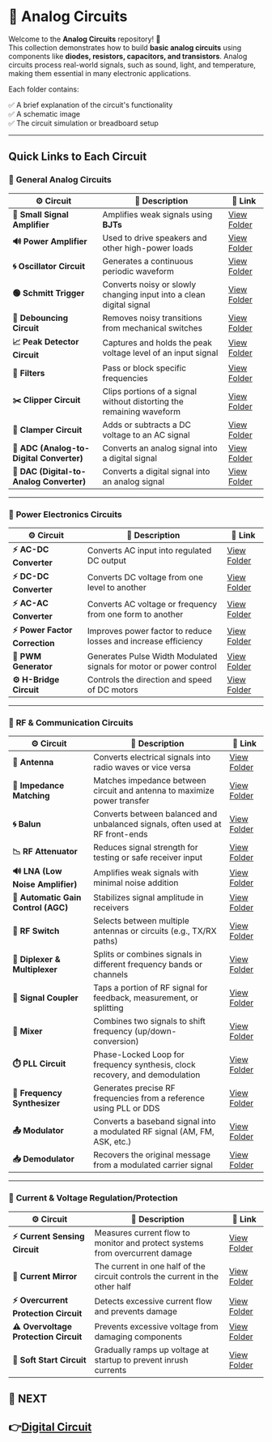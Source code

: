 # 🔌 Analog Circuits

Welcome to the **Analog Circuits** repository! 🎉  
This collection demonstrates how to build **basic analog circuits** using components like **diodes, resistors, capacitors, and transistors**. Analog circuits process real-world signals, such as sound, light, and temperature, making them essential in many electronic applications.

Each folder contains:

✅ A brief explanation of the circuit's functionality  
✅ A schematic image  
✅ The circuit simulation or breadboard setup  

---

## Quick Links to Each Circuit

### 🔹 **General Analog Circuits**  

| ⚙️ Circuit                         | 📜 Description                                                                  | 🔗 Link                                              |
|------------------------------------|---------------------------------------------------------------------------------|-----------------------------------------------------|
| **📢 Small Signal Amplifier**      | Amplifies weak signals using **BJTs**                                            | [View Folder](./Analog_Basic/Small_Signal_Amplifier) |
| **🔊 Power Amplifier**             | Used to drive speakers and other high-power loads                               | [View Folder](./Analog_Basic/Power_Amplifier)       |
| **🌀 Oscillator Circuit**          | Generates a continuous periodic waveform                                        | [View Folder](./Analog_Basic/Oscillator)            |
| **🟢 Schmitt Trigger**             | Converts noisy or slowly changing input into a clean digital signal             | [View Folder](./Analog_Basic/Schmitt_trigger)        |
| **🔄 Debouncing Circuit**          | Removes noisy transitions from mechanical switches                              | [View Folder](./Analog_Basic/Debouncing)      |
| **📈 Peak Detector Circuit**       | Captures and holds the peak voltage level of an input signal                    | [View Folder](./Analog_Basic/Peak_Detector)          |
| **🔎 Filters**                     | Pass or block specific frequencies                                              | [View Folder](./Analog_Basic/Filters/)               |
| **✂️ Clipper Circuit**             | Clips portions of a signal without distorting the remaining waveform             | [View Folder](./Analog_Basic/Clipper_Circuit/)       |
| **🔼 Clamper Circuit**             | Adds or subtracts a DC voltage to an AC signal                                  | [View Folder](./Analog_Basic/Clamper_Circuits/)      |
| **🔄 ADC (Analog-to-Digital Converter)**  | Converts an analog signal into a digital signal                                   | [View Folder](./Analog_Basic/ADC)                    |
| **🔁 DAC (Digital-to-Analog Converter)**  | Converts a digital signal into an analog signal                                  | [View Folder](./Analog_Basic/DAC)                    |

---
### 🔹 **Power Electronics Circuits**  
| ⚙️ Circuit                    | 📜 Description                                                              | 🔗 Link                                              |
|------------------------------|------------------------------------------------------------------------------|-----------------------------------------------------|
| **⚡ AC-DC Converter**        | Converts AC input into regulated DC output                                  | [View Folder](./Power_Electronics/Rectifier/)                         |
| **⚡ DC-DC Converter**        | Converts DC voltage from one level to another                               | [View Folder](./Power_Electronics/DCDC_Converter/)                    |
| **⚡ AC-AC Converter**        | Converts AC voltage or frequency from one form to another                   | [View Folder](./Power_Electronics/ACAC_Converter/)                    |
| **⚡ Power Factor Correction**| Improves power factor to reduce losses and increase efficiency              | [View Folder](./Power_Electronics/PFC/)           |
| **🔄 PWM Generator**          | Generates Pulse Width Modulated signals for motor or power control          | [View Folder](./Power_Electronics/PWM/)                     |
| **⚙️ H-Bridge Circuit**       | Controls the direction and speed of DC motors                               | [View Folder](./Power_Electronics/H_Bridge/)                          |

---
### 📡 **RF & Communication Circuits**

| ⚙️ Circuit              | 📜 Description                                                                  | 🔗 Link                                      |
|------------------------|----------------------------------------------------------------------------------|---------------------------------------------|
| **📡 Antenna**         | Converts electrical signals into radio waves or vice versa                      | [View Folder](.RF_Communication//Signal_Interface/Antenna)                    |
| **📡 Impedance Matching** | Matches impedance between circuit and antenna to maximize power transfer        | [View Folder](./RF_Communication/Signal_Interface/Impedance_Matching)         |
| **🌀 Balun**            | Converts between balanced and unbalanced signals, often used at RF front-ends   | [View Folder](./RF_Communication/Signal_Interface/Balun)                      |
| **📉 RF Attenuator**               | Reduces signal strength for testing or safe receiver input                      | [View Folder](./RF_Communication/Signal_Conditioning/RF_Attenuator)         |
| **🔊 LNA (Low Noise Amplifier)**   | Amplifies weak signals with minimal noise addition                              | [View Folder](./RF_Communication/Signal_Conditioning/LNA)                   |
| **🔄 Automatic Gain Control (AGC)**| Stabilizes signal amplitude in receivers                                        | [View Folder](./RF_Communication/Signal_Conditioning/AGC)                   |
| **📵 RF Switch**              | Selects between multiple antennas or circuits (e.g., TX/RX paths)             | [View Folder](./RF_Communication/Signal_Routing/RF_Switch)            |
| **🔂 Diplexer & Multiplexer** | Splits or combines signals in different frequency bands or channels           | [View Folder](./RF_Communication/Signal_Routing/Diplexer)             |
| **🔀 Signal Coupler**         | Taps a portion of RF signal for feedback, measurement, or splitting           | [View Folder](./RF_Communication/Signal_Routing/Signal_Coupler)       |
| **🔁 Mixer**                 | Combines two signals to shift frequency (up/down-conversion)                    | [View Folder](./RF_Communication/Frequency_Generation/Mixer)                      |
| **⏱️ PLL Circuit**           | Phase-Locked Loop for frequency synthesis, clock recovery, and demodulation     | [View Folder](./RF_Communication/Frequency_Generation/PLL)                        |
| **🧭 Frequency Synthesizer** | Generates precise RF frequencies from a reference using PLL or DDS              | [View Folder](./RF_Communication/Frequency_Generation/Frequency_Synthesizer)      |
| **📤 Modulator**         | Converts a baseband signal into a modulated RF signal (AM, FM, ASK, etc.)   | [View Folder](./RF_Communication/Modulator_Demodulator/Modulator)        |
| **📥 Demodulator**       | Recovers the original message from a modulated carrier signal               | [View Folder](./RF_Communication/Modulator_Demodulator/Demodulator)      |


---
### 🔹 **Current & Voltage Regulation/Protection**  

| ⚙️ Circuit                          | 📜 Description                                                                 | 🔗 Link                                              |
|-------------------------------------|--------------------------------------------------------------------------------|-----------------------------------------------------|
| **⚡ Current Sensing Circuit**       | Measures current flow to monitor and protect systems from overcurrent damage   | [View Folder](./Circuit_Protection/Current_Sensing)                   |
| **🔄 Current Mirror**               | The current in one half of the circuit controls the current in the other half  | [View Folder](./Circuit_Protection/Current_mirror/)                   |
| **⚡ Overcurrent Protection Circuit**| Detects excessive current flow and prevents damage                             | [View Folder](./Circuit_Protection/Overcurrent)                       |
| **⚠️ Overvoltage Protection Circuit**| Prevents excessive voltage from damaging components                            | [View Folder](./Circuit_Protection/Overvoltage)                       |
| **🌅 Soft Start Circuit**           | Gradually ramps up voltage at startup to prevent inrush currents               | [View Folder](./Circuit_Protection/Soft_Start)                        |

## 🔹 NEXT  
**👉[Digital Circuit](../Digital_Circuit)**
---
